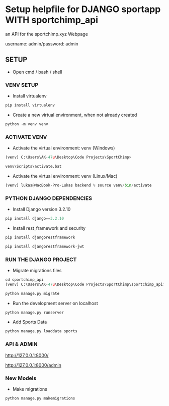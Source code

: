 # Setup helpfile for DJANGO sportapp WITH sportchimp_api
an API for the sportchimp.xyz Webpage

username: admin/password: admin


## SETUP

- Open cmd / bash / shell

### VENV SETUP
- Install virtualenv
```python 
pip install virtualenv
```

- Create a new virtual environment, when not already created
```python 
python -m venv venv
```
### ACTIVATE VENV
- Activate the virtual environment: venv (Windows)
```python 
(venv) C:\Users\AK-47u\Desktop\Code Projects\SportChimp>
```
```python 
venv\Scripts\activate.bat
```
- Activate the virtual environment: venv (Linux/Mac)
```python
(venv) lukas@MacBook-Pro-Lukas backend % source venv/bin/activate  
```
### PYTHON DJANGO DEPENDENCIES
- Install Django version 3.2.10
```python 
pip install django==3.2.10
```
- Install rest_framework and security
```python 
pip install djangorestframework 
```
```python 
pip install djangorestframework-jwt 
```

### RUN THE DJANGO PROJECT
- Migrate migrations files
```python 
cd sportchimp_api
(venv) C:\Users\AK-47u\Desktop\Code Projects\SportChimp\sportchimp_api>
```

```python 
python manage.py migrate
```
- Run the development server on localhost
```python 
python manage.py runserver
```
- Add Sports Data
```python
python manage.py loaddata sports
```

### API & ADMIN
http://127.0.0.1:8000/

http://127.0.0.1:8000/admin


### New Models
- Make migrations
```python 
python manage.py makemigrations
```






